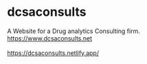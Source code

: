 # dcsaconsults
A Website for a Drug analytics Consulting firm.<br>
https://www.dcsaconsults.net</br><br>https://dcsaconsults.netlify.app/</br>
